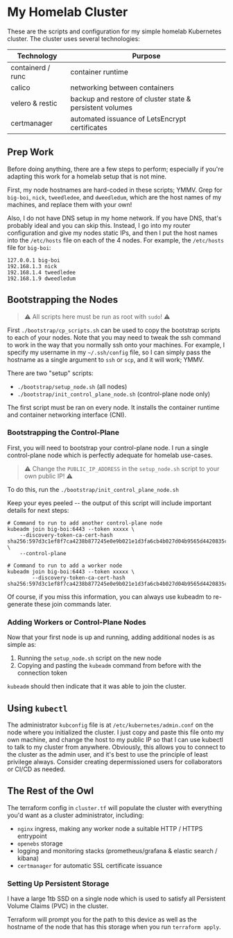 # My Homelab Cluster

These are the scripts and configuration for my simple homelab Kubernetes
cluster. The cluster uses several technologies:

| Technology        | Purpose                                                  |
| ----------------- | -------------------------------------------------------- |
| containerd / runc | container runtime                                        |
| calico            | networking between containers                            |
| velero & restic   | backup and restore of cluster state & persistent volumes |
| certmanager       | automated issuance of LetsEncrypt certificates           |

## Prep Work

Before doing anything, there are a few steps to perform; especially if you're
adapting this work for a homelab setup that is not mine.

First, my node hostnames are hard-coded in these scripts; YMMV. Grep for
`big-boi`, `nick`, `tweedledee`, and `dweedledum`, which are the host names of
my machines, and replace them with your own!

Also, I do not have DNS setup in my home network. If you have DNS, that's
probably ideal and you can skip this. Instead, I go into my router
configuration and give my nodes static IPs, and then I put the host names into
the `/etc/hosts` file on each of the 4 nodes. For example, the `/etc/hosts`
file for `big-boi`:

```
127.0.0.1 big-boi
192.168.1.3 nick
192.168.1.4 tweedledee
192.168.1.9 dweedledum
```

## Bootstrapping the Nodes

> ⚠️ All scripts here must be run as root with `sudo`! ⚠️

First `./bootstrap/cp_scripts.sh` can be used to copy the bootstrap scripts to
each of your nodes. Note that you may need to tweak the ssh command to work in
the way that you normally ssh onto your machines. For example, I specify my
username in my `~/.ssh/config` file, so I can simply pass the hostname as a
single argument to `ssh` or `scp`, and it will work; YMMV.

There are two "setup" scripts:

- `./bootstrap/setup_node.sh` (all nodes)
- `./bootstrap/init_control_plane_node.sh` (control-plane node only)

The first script must be ran on every node. It installs the container runtime
and container networking interface (CNI).

### Bootstrapping the Control-Plane

First, you will need to bootstrap your control-plane node. I run a single
control-plane node which is perfectly adequate for homelab use-cases.

> ⚠️ Change the `PUBLIC_IP_ADDRESS` in the `setup_node.sh` script to your own
> public IP! ⚠️

To do this, run the `./bootstrap/init_control_plane_node.sh`

Keep your eyes peeled -- the output of this script will include important
details for next steps:

```text
# Command to run to add another control-plane node
kubeadm join big-boi:6443 --token xxxxx \
    --discovery-token-ca-cert-hash sha256:597d3c1ef8f7ca4238b877245e0e9b021e1d3fa6cb4b027d04b9565d4420835c \
    --control-plane 

# Command to run to add a worker node
kubeadm join big-boi:6443 --token xxxxx \
        --discovery-token-ca-cert-hash sha256:597d3c1ef8f7ca4238b877245e0e9b021e1d3fa6cb4b027d04b9565d4420835c 
```

Of course, if you miss this information, you can always use kubeadm to
re-generate these join commands later.

### Adding Workers or Control-Plane Nodes

Now that your first node is up and running, adding additional nodes is as
simple as:

1. Running the `setup_node.sh` script on the new node
2. Copying and pasting the `kubeadm` command from before with the connection
   token

`kubeadm` should then indicate that it was able to join the cluster.

## Using `kubectl`

The administrator `kubconfig` file is at `/etc/kubernetes/admin.conf` on the
node where you initialized the cluster. I just copy and paste this file onto my
own machine, and change the host to my public IP so that I can use kubectl to
talk to my cluster from anywhere. Obviously, this allows you to connect to the
cluster as the admin user, and it's best to use the principle of least
privilege always. Consider creating depermissioned users for collaborators or
CI/CD as needed.

## The Rest of the Owl

The terraform config in `cluster.tf` will populate the cluster with everything
you'd want as a cluster administrator, including:

- `nginx` ingress, making any worker node a suitable HTTP / HTTPS entrypoint
- `openebs` storage
- logging and monitoring stacks (prometheus/grafana & elastic search / kibana)
- `certmanager` for automatic SSL certificate issuance

### Setting Up Persistent Storage

I have a large 1tb SSD on a single node which is used to satisfy all
Persistent Volume Claims (PVC) in the cluster.

Terraform will prompt you for the path to this device as well as the hostname
of the node that has this storage when you run `terraform apply`.
